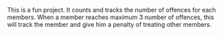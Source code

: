 This is a fun project. It counts and tracks the number of offences for each members. When a member reaches maximum 3 number of offences, this will track the member and give him a penalty of treating other members.
